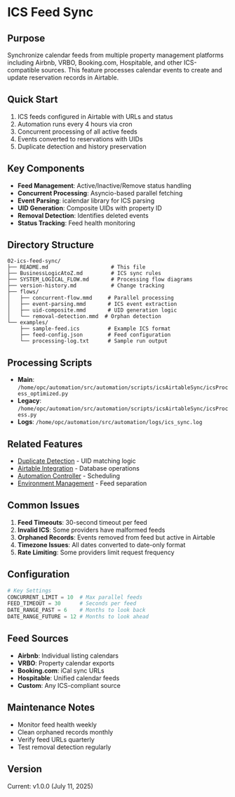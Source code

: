 # ICS Feed Sync

## Purpose
Synchronize calendar feeds from multiple property management platforms including Airbnb, VRBO, Booking.com, Hospitable, and other ICS-compatible sources. This feature processes calendar events to create and update reservation records in Airtable.

## Quick Start
1. ICS feeds configured in Airtable with URLs and status
2. Automation runs every 4 hours via cron
3. Concurrent processing of all active feeds
4. Events converted to reservations with UIDs
5. Duplicate detection and history preservation

## Key Components
- **Feed Management**: Active/Inactive/Remove status handling
- **Concurrent Processing**: Asyncio-based parallel fetching
- **Event Parsing**: icalendar library for ICS parsing
- **UID Generation**: Composite UIDs with property ID
- **Removal Detection**: Identifies deleted events
- **Status Tracking**: Feed health monitoring

## Directory Structure
```
02-ics-feed-sync/
├── README.md                    # This file
├── BusinessLogicAtoZ.md         # ICS sync rules
├── SYSTEM_LOGICAL_FLOW.md       # Processing flow diagrams
├── version-history.md           # Change tracking
├── flows/
│   ├── concurrent-flow.mmd     # Parallel processing
│   ├── event-parsing.mmd       # ICS event extraction
│   ├── uid-composite.mmd       # UID generation logic
│   └── removal-detection.mmd  # Orphan detection
└── examples/
    ├── sample-feed.ics         # Example ICS format
    ├── feed-config.json        # Feed configuration
    └── processing-log.txt      # Sample run output
```

## Processing Scripts
- **Main**: `/home/opc/automation/src/automation/scripts/icsAirtableSync/icsProcess_optimized.py`
- **Legacy**: `/home/opc/automation/src/automation/scripts/icsAirtableSync/icsProcess.py`
- **Logs**: `/home/opc/automation/src/automation/logs/ics_sync.log`

## Related Features
- [Duplicate Detection](../09-duplicate-detection/) - UID matching logic
- [Airtable Integration](../05-airtable-integration/) - Database operations
- [Automation Controller](../13-automation-controller/) - Scheduling
- [Environment Management](../14-environment-management/) - Feed separation

## Common Issues
1. **Feed Timeouts**: 30-second timeout per feed
2. **Invalid ICS**: Some providers have malformed feeds
3. **Orphaned Records**: Events removed from feed but active in Airtable
4. **Timezone Issues**: All dates converted to date-only format
5. **Rate Limiting**: Some providers limit request frequency

## Configuration
```python
# Key Settings
CONCURRENT_LIMIT = 10  # Max parallel feeds
FEED_TIMEOUT = 30      # Seconds per feed
DATE_RANGE_PAST = 6    # Months to look back
DATE_RANGE_FUTURE = 12 # Months to look ahead
```

## Feed Sources
- **Airbnb**: Individual listing calendars
- **VRBO**: Property calendar exports  
- **Booking.com**: iCal sync URLs
- **Hospitable**: Unified calendar feeds
- **Custom**: Any ICS-compliant source

## Maintenance Notes
- Monitor feed health weekly
- Clean orphaned records monthly
- Verify feed URLs quarterly
- Test removal detection regularly

## Version
Current: v1.0.0 (July 11, 2025)